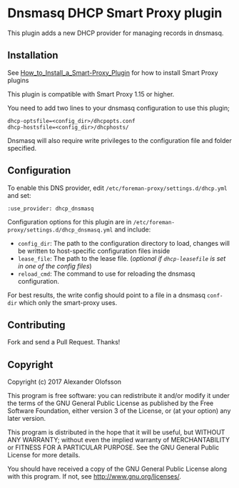 # Dnsmasq DHCP Smart Proxy plugin


This plugin adds a new DHCP provider for managing records in dnsmasq.

## Installation

See [How_to_Install_a_Smart-Proxy_Plugin](http://projects.theforeman.org/projects/foreman/wiki/How_to_Install_a_Smart-Proxy_Plugin)
for how to install Smart Proxy plugins

This plugin is compatible with Smart Proxy 1.15 or higher.

You need to add two lines to your dnsmasq configuration to use this plugin;
```
dhcp-optsfile=<config_dir>/dhcpopts.conf
dhcp-hostsfile=<config_dir>/dhcphosts/
```

Dnsmasq will also require write privileges to the configuration file and folder specified.

## Configuration

To enable this DNS provider, edit `/etc/foreman-proxy/settings.d/dhcp.yml` and set:

    :use_provider: dhcp_dnsmasq

Configuration options for this plugin are in `/etc/foreman-proxy/settings.d/dhcp_dnsmasq.yml` and include:

* `config_dir`: The path to the configuration directory to load, changes will be written to host-specific configuration files inside
* `lease_file`: The path to the lease file. (*optional if `dhcp-leasefile` is set in one of the config files*)
* `reload_cmd`: The command to use for reloading the dnsmasq configuration.

For best results, the write config should point to a file in a dnsmasq `conf-dir` which only the smart-proxy uses.

## Contributing

Fork and send a Pull Request. Thanks!

## Copyright

Copyright (c) 2017 Alexander Olofsson

This program is free software: you can redistribute it and/or modify
it under the terms of the GNU General Public License as published by
the Free Software Foundation, either version 3 of the License, or
(at your option) any later version.

This program is distributed in the hope that it will be useful,
but WITHOUT ANY WARRANTY; without even the implied warranty of
MERCHANTABILITY or FITNESS FOR A PARTICULAR PURPOSE.  See the
GNU General Public License for more details.

You should have received a copy of the GNU General Public License
along with this program.  If not, see <http://www.gnu.org/licenses/>.

